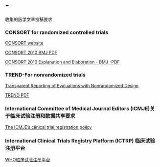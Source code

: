# -
收集的医学文章投稿要求

### CONSORT for randomized controlled trials

[CONSORT website](http://www.consort-statement.org/)

[CONSORT 2010 BMJ PDF](https://github.com/CharlieandDavid/medical-manuscript-requirement/blob/master/CONSORT%202010%20Statement%20(BMJ).pdf)

[CONSORT 2010 Explanation and Elaboration - BMJ -PDF](https://github.com/CharlieandDavid/medical-manuscript-requirement/blob/master/CONSORT%202010%20Explanation%20and%20Elaboration%20-%20BMJ.pdf)

### TREND-For nonrandomized trials 

[Transparent Reporting of Evaluations with Nonrandomized Design](https://www.cdc.gov/trendstatement/index.html)

[TREND PDF](https://github.com/CharlieandDavid/medical-manuscript-requirement/blob/master/trendstatement_ajph_mar2004_trendstatement.pdf)



###  International Committee of Medical Journal Editors (ICMJE)关于临床试验注册和数据共享要求

[The ICMJE’s clinical trial registration policy](http://www.icmje.org/recommendations/browse/publishing-and-editorial-issues/clinical-trial-registration.html)


### International Clinical Trials Registry Platform (ICTRP) 临床试验注册平台

[WHO临床试验注册平台](https://www.who.int/ictrp/network/primary/en/)

